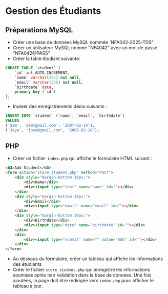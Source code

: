 # Gestion des Étudiants
## Préparations MySQL 
* Créer une base de données MySQL nommée `NFA042-2025-TDS"
* Créer un utilisateur MySQL nommé "NFA042" avec un mot de passe "NFA042@PASS"
* Créer la table étudiant suivante:
```SQL
CREATE TABLE `student` (
    `id` int AUTO_INCREMENT,
    `name` varchar(255) not null,
    `email` varchar(255) not null,
    `birthdate` date,
    primary key (`id`)
);
```
* Insérer des enregistrements démo suivants :

```SQL
INSERT INTO `student` (`name`, `email`, `birthdate`) 
VALUES 
('Sam', 'sam@gmail.com', '2007-02-14'), 
('Joya', 'joya@gmail.com', '2007-02-10');
```
## PHP
* Créer un fichier `index.php` qui affiche le formulaire HTML suivant :
```HTML
<h3>Add Student</h3>
<form action="store_student.php" method="POST">
    <div style="margin-bottom:10px;">
        <div>Name</div>
        <div><input type="text" name="name" id=""></div>
    </div>
    <div style="margin-bottom:10px;">
        <div>Email</div>
        <div><input type="email" name="email" id=""></div>
    </div>
    <div style="margin-bottom:10px;">
        <div>Birthdate</div>
        <div><input type="date" name="birthdate" id=""></div>
    </div>
    <div>
        <div><input type="submit" name="" value="Add" id=""></div>
    </div>
</form>
```
* Au dessous du formulaire, créer un tableau qui affiche les informations des étudiants
* Créer le fichier `store_student.php` qui enregistre les informations soumises après leur validation dans la base de données. Une fois ajoutées, la page doit être redirigée vers `index.php` pour afficher le tableau à jour.